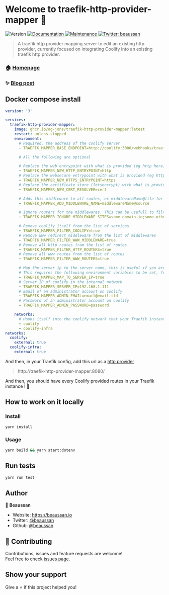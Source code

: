 <h1>Welcome to traefik-http-provider-mapper 👋</h1>
<p>
  <img alt="Version" src="https://img.shields.io/badge/version-1.1.0-blue.svg?cacheSeconds=2592000" />
  <a href="https://github.com/beaussan/traefik-http-provider-mapper#readme" target="_blank">
    <img alt="Documentation" src="https://img.shields.io/badge/documentation-yes-brightgreen.svg" />
  </a>
  <a href="https://github.com/beaussan/traefik-http-provider-mapper/graphs/commit-activity" target="_blank">
    <img alt="Maintenance" src="https://img.shields.io/badge/Maintained%3F-yes-green.svg" />
  </a>
  <a href="https://twitter.com/beaussan" target="_blank">
    <img alt="Twitter: beaussan" src="https://img.shields.io/twitter/follow/beaussan.svg?style=social" />
  </a>
</p>

> A traefik http provider mapping server to edit an existing http provider, currently focused on integrating Coolify into an existing traefik http provider.

### 🏠 [Homepage](https://github.com/beaussan/traefik-http-provider-mapper#readme)

### ✨ [Blog post](https://beaussan.io/blog/coolify-into-existing-traefik)

## Docker compose install

```yaml
version: '3'

services:
  traefik-http-provider-mapper:
    image: ghcr.io/og-jons/traefik-http-provider-mapper:latest
    restart: unless-stopped
    environment:
      # Required, the address of the coolify server
      - TRAEFIK_MAPPER_BASE_ENDPOINT=http://coolify:3000/webhooks/traefik/main.json

      # All the following are optional

      # Replace the web entrypoint with what is provided (eg http here)
      - TRAEFIK_MAPPER_NEW_HTTP_ENTRYPOINT=http
      # Replace the websecure entrypoint with what is provided (eg https here)
      - TRAEFIK_MAPPER_NEW_HTTPS_ENTRYPOINT=https
      # Replace the certificate store (letsencrypt) with what is provided (eg cert here)
      - TRAEFIK_MAPPER_NEW_CERT_RESOLVER=cert

      # Adds this middleware to all routes, ex middlewareName@file for a file base middleware, middlewareName@docker for a docker base middleware
      - TRAEFIK_MAPPER_ADD_MIDDLEWARE_NAME=middlewareName@source

      # Ignore routers for the middlewares. This can be usefull to filter out some domains
      - TRAEFIK_MAPPER_IGNORE_MIDDLEWARE_SITES=some.domain.io;some.other.domain.io

      # Remove coolify itself from the list of services
      - TRAEFIK_MAPPER_FILTER_COOLIFY=true
      # Remove www redirect middleware from the list of middlewares
      - TRAEFIK_MAPPER_FILTER_WWW_MIDDLEWARE=true
      # Remove all http routes from the list of routes
      - TRAEFIK_MAPPER_FILTER_HTTP_ROUTERS=true
      # Remove all www routes from the list of routes
      - TRAEFIK_MAPPER_FILTER_WWW_ROUTERS=true

      # Map the server ip to the server name, this is useful if you are using a reverse proxy, that isn't running inside the same docker network as coolify (default is false)
      # This requires the following environment variables to be set, for it to be able to work and the networks coolify and coolify-infra can be left out
      - TRAEFIK_MAPPER_MAP_TO_SERVER_IP=true
      # Server IP of coolify in the internal network
      - TRAEFIK_MAPPER_SERVER_IP=192.168.1.111
      # Email of an administrator account on coolify
      - TRAEFIK_MAPPER_ADMIN_EMAIL=email@email.tld
      # Password of an administrator account on coolify
      - TRAEFIK_MAPPER_ADMIN_PASSWORD=password

    networks:
      # Hooks itself into the coolify network that your Traefik instance should be running on
      - coolify
      - coolify-infra
networks:
  coolify:
    external: true
  coolify-infra:
    external: true
```

And then, in your Traefik config, add this url as a [http provider](https://doc.traefik.io/traefik/providers/http/#provider-configuration)

> http://traefik-http-provider-mapper:8080/

And then, you should have every Coolify provided routes in your Traefik instance ! :tada:

## How to work on it locally

### Install

```sh
yarn install
```

### Usage

```sh
yarn build && yarn start:dotenv
```

## Run tests

```sh
yarn run test
```

## Author

👤 **Beaussan**

- Website: https://beaussan.io
- Twitter: [@beaussan](https://twitter.com/beaussan)
- Github: [@beaussan](https://github.com/beaussan)

## 🤝 Contributing

Contributions, issues and feature requests are welcome!<br />Feel free to check [issues page](https://github.com/beaussan/traefik-http-provider-mapper/issues).

## Show your support

Give a ⭐️ if this project helped you!
